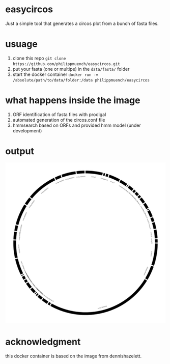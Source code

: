 # easycircos

Just a simple tool that generates a circos plot from a bunch of fasta files.

# usuage
1. clone this repo `git clone https://github.com/philippmuench/easycircos.git`
2. put your fasta (one or multipe) in the `data/fasta/` folder
2. start the docker container `docker run -v /absolute/path/to/data/folder:/data philippmuench/easycircos`

# what happens inside the image
1. ORF identification of fasta files with prodigal
2. automated generation of the circos.conf file
3. hmmsearch based on ORFs and provided hmm model (under development)

# output
![image](data/circos.png)

# acknowledgment
this docker container is based on the image from dennishazelett.
